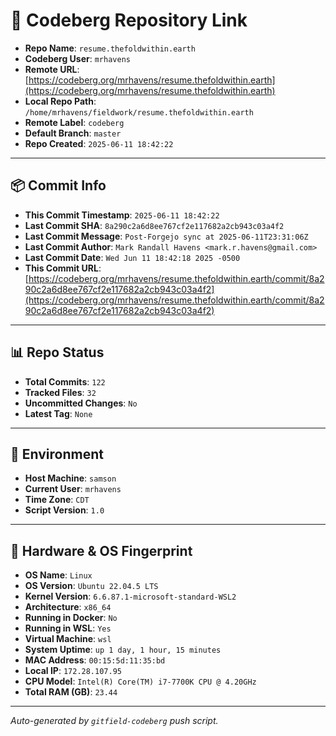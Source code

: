 # 🔗 Codeberg Repository Link

- **Repo Name**: `resume.thefoldwithin.earth`
- **Codeberg User**: `mrhavens`
- **Remote URL**: [https://codeberg.org/mrhavens/resume.thefoldwithin.earth](https://codeberg.org/mrhavens/resume.thefoldwithin.earth)
- **Local Repo Path**: `/home/mrhavens/fieldwork/resume.thefoldwithin.earth`
- **Remote Label**: `codeberg`
- **Default Branch**: `master`
- **Repo Created**: `2025-06-11 18:42:22`

---

## 📦 Commit Info

- **This Commit Timestamp**: `2025-06-11 18:42:22`
- **Last Commit SHA**: `8a290c2a6d8ee767cf2e117682a2cb943c03a4f2`
- **Last Commit Message**: `Post-Forgejo sync at 2025-06-11T23:31:06Z`
- **Last Commit Author**: `Mark Randall Havens <mark.r.havens@gmail.com>`
- **Last Commit Date**: `Wed Jun 11 18:42:18 2025 -0500`
- **This Commit URL**: [https://codeberg.org/mrhavens/resume.thefoldwithin.earth/commit/8a290c2a6d8ee767cf2e117682a2cb943c03a4f2](https://codeberg.org/mrhavens/resume.thefoldwithin.earth/commit/8a290c2a6d8ee767cf2e117682a2cb943c03a4f2)

---

## 📊 Repo Status

- **Total Commits**: `122`
- **Tracked Files**: `32`
- **Uncommitted Changes**: `No`
- **Latest Tag**: `None`

---

## 🧭 Environment

- **Host Machine**: `samson`
- **Current User**: `mrhavens`
- **Time Zone**: `CDT`
- **Script Version**: `1.0`

---

## 🧬 Hardware & OS Fingerprint

- **OS Name**: `Linux`
- **OS Version**: `Ubuntu 22.04.5 LTS`
- **Kernel Version**: `6.6.87.1-microsoft-standard-WSL2`
- **Architecture**: `x86_64`
- **Running in Docker**: `No`
- **Running in WSL**: `Yes`
- **Virtual Machine**: `wsl`
- **System Uptime**: `up 1 day, 1 hour, 15 minutes`
- **MAC Address**: `00:15:5d:11:35:bd`
- **Local IP**: `172.28.107.95`
- **CPU Model**: `Intel(R) Core(TM) i7-7700K CPU @ 4.20GHz`
- **Total RAM (GB)**: `23.44`

---

_Auto-generated by `gitfield-codeberg` push script._
